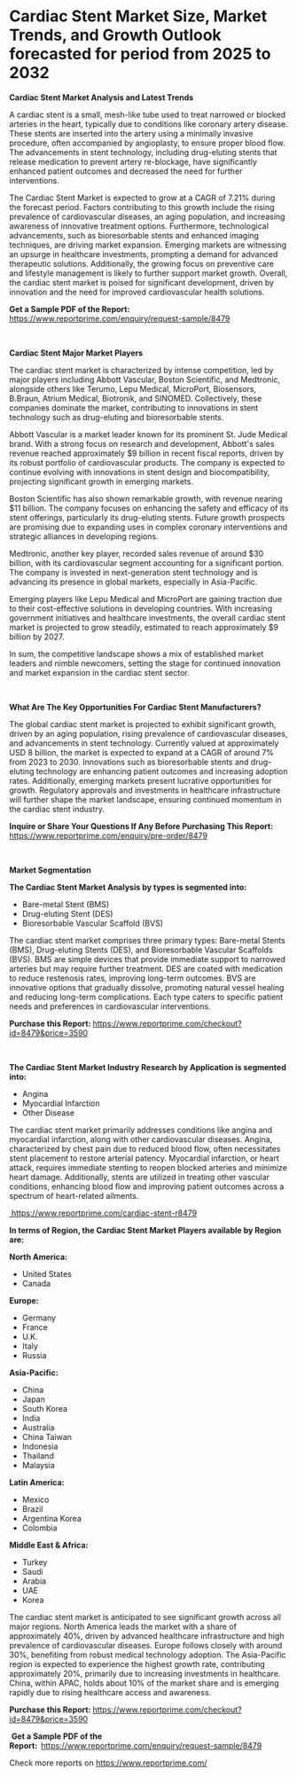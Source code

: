 <p><h1>Cardiac Stent Market Size, Market Trends, and Growth Outlook forecasted for period from 2025 to 2032</h1></p><p><strong>Cardiac Stent Market Analysis and Latest Trends</strong></p>
<p><p>A cardiac stent is a small, mesh-like tube used to treat narrowed or blocked arteries in the heart, typically due to conditions like coronary artery disease. These stents are inserted into the artery using a minimally invasive procedure, often accompanied by angioplasty, to ensure proper blood flow. The advancements in stent technology, including drug-eluting stents that release medication to prevent artery re-blockage, have significantly enhanced patient outcomes and decreased the need for further interventions.</p><p>The Cardiac Stent Market is expected to grow at a CAGR of 7.21% during the forecast period. Factors contributing to this growth include the rising prevalence of cardiovascular diseases, an aging population, and increasing awareness of innovative treatment options. Furthermore, technological advancements, such as bioresorbable stents and enhanced imaging techniques, are driving market expansion. Emerging markets are witnessing an upsurge in healthcare investments, prompting a demand for advanced therapeutic solutions. Additionally, the growing focus on preventive care and lifestyle management is likely to further support market growth. Overall, the cardiac stent market is poised for significant development, driven by innovation and the need for improved cardiovascular health solutions.</p></p>
<p><strong>Get a Sample PDF of the Report:&nbsp;</strong> <a href="https://www.reportprime.com/enquiry/request-sample/8479?utm_campaign=2714&utm_medium=2&utm_source=Github&utm_content=ia&utm_term=19032025&utm_id=cardiac-stent">https://www.reportprime.com/enquiry/request-sample/8479</a></p>
<p>&nbsp;</p>
<p><strong>Cardiac Stent Major Market Players</strong></p>
<p><p>The cardiac stent market is characterized by intense competition, led by major players including Abbott Vascular, Boston Scientific, and Medtronic, alongside others like Terumo, Lepu Medical, MicroPort, Biosensors, B.Braun, Atrium Medical, Biotronik, and SINOMED. Collectively, these companies dominate the market, contributing to innovations in stent technology such as drug-eluting and bioresorbable stents.</p><p>Abbott Vascular is a market leader known for its prominent St. Jude Medical brand. With a strong focus on research and development, Abbott's sales revenue reached approximately $9 billion in recent fiscal reports, driven by its robust portfolio of cardiovascular products. The company is expected to continue evolving with innovations in stent design and biocompatibility, projecting significant growth in emerging markets.</p><p>Boston Scientific has also shown remarkable growth, with revenue nearing $11 billion. The company focuses on enhancing the safety and efficacy of its stent offerings, particularly its drug-eluting stents. Future growth prospects are promising due to expanding uses in complex coronary interventions and strategic alliances in developing regions.</p><p>Medtronic, another key player, recorded sales revenue of around $30 billion, with its cardiovascular segment accounting for a significant portion. The company is invested in next-generation stent technology and is advancing its presence in global markets, especially in Asia-Pacific.</p><p>Emerging players like Lepu Medical and MicroPort are gaining traction due to their cost-effective solutions in developing countries. With increasing government initiatives and healthcare investments, the overall cardiac stent market is projected to grow steadily, estimated to reach approximately $9 billion by 2027.</p><p>In sum, the competitive landscape shows a mix of established market leaders and nimble newcomers, setting the stage for continued innovation and market expansion in the cardiac stent sector.</p></p>
<p>&nbsp;</p>
<p><strong>What Are The Key Opportunities For Cardiac Stent Manufacturers?</strong></p>
<p><p>The global cardiac stent market is projected to exhibit significant growth, driven by an aging population, rising prevalence of cardiovascular diseases, and advancements in stent technology. Currently valued at approximately USD 8 billion, the market is expected to expand at a CAGR of around 7% from 2023 to 2030. Innovations such as bioresorbable stents and drug-eluting technology are enhancing patient outcomes and increasing adoption rates. Additionally, emerging markets present lucrative opportunities for growth. Regulatory approvals and investments in healthcare infrastructure will further shape the market landscape, ensuring continued momentum in the cardiac stent industry.</p></p>
<p><strong>Inquire or Share Your Questions If Any Before Purchasing This Report:</strong> <a href="https://www.reportprime.com/enquiry/pre-order/8479?utm_campaign=2714&utm_medium=2&utm_source=Github&utm_content=ia&utm_term=19032025&utm_id=cardiac-stent">https://www.reportprime.com/enquiry/pre-order/8479</a></p>
<p>&nbsp;</p>
<p><strong>Market Segmentation</strong></p>
<p><strong>The Cardiac Stent Market Analysis by types is segmented into:</strong></p>
<p><ul><li>Bare-metal Stent (BMS)</li><li>Drug-eluting Stent (DES)</li><li>Bioresorbable Vascular Scaffold (BVS)</li></ul></p>
<p><p>The cardiac stent market comprises three primary types: Bare-metal Stents (BMS), Drug-eluting Stents (DES), and Bioresorbable Vascular Scaffolds (BVS). BMS are simple devices that provide immediate support to narrowed arteries but may require further treatment. DES are coated with medication to reduce restenosis rates, improving long-term outcomes. BVS are innovative options that gradually dissolve, promoting natural vessel healing and reducing long-term complications. Each type caters to specific patient needs and preferences in cardiovascular interventions.</p></p>
<p><strong>Purchase this Report:&nbsp;</strong><a href="https://www.reportprime.com/checkout?id=8479&price=3590&utm_campaign=2714&utm_medium=2&utm_source=Github&utm_content=ia&utm_term=19032025&utm_id=cardiac-stent">https://www.reportprime.com/checkout?id=8479&price=3590</a></p>
<p>&nbsp;</p>
<p><strong>The Cardiac Stent Market Industry Research by Application is segmented into:</strong></p>
<p><ul><li>Angina</li><li>Myocardial Infarction</li><li>Other Disease</li></ul></p>
<p><p>The cardiac stent market primarily addresses conditions like angina and myocardial infarction, along with other cardiovascular diseases. Angina, characterized by chest pain due to reduced blood flow, often necessitates stent placement to restore arterial patency. Myocardial infarction, or heart attack, requires immediate stenting to reopen blocked arteries and minimize heart damage. Additionally, stents are utilized in treating other vascular conditions, enhancing blood flow and improving patient outcomes across a spectrum of heart-related ailments.</p></p>
<p><a href="https://www.reportprime.com/cardiac-stent-r8479?utm_campaign=2714&utm_medium=2&utm_source=Github&utm_content=ia&utm_term=19032025&utm_id=cardiac-stent">&nbsp;https://www.reportprime.com/cardiac-stent-r8479</a></p>
<p><strong>In terms of Region, the Cardiac Stent Market Players available by Region are:</strong></p>
<p>
    <p> <strong> North America: </strong>
        <ul>
            <li>United States</li>
            <li>Canada</li>
        </ul>
        </p> 
    <p> <strong> Europe: </strong>
        <ul>
            <li>Germany</li>
            <li>France</li>
            <li>U.K.</li>
            <li>Italy</li>
            <li>Russia</li>
        </ul>
        </p> 
    <p> <strong> Asia-Pacific: </strong>
        <ul>
            <li>China</li>
            <li>Japan</li>
            <li>South Korea</li>
            <li>India</li>
            <li>Australia</li>
            <li>China Taiwan</li>
            <li>Indonesia</li>
            <li>Thailand</li>
            <li>Malaysia</li>
        </ul>
        </p> 
    <p> <strong> Latin America: </strong>
        <ul>
            <li>Mexico</li>
            <li>Brazil</li>
            <li>Argentina Korea</li>
            <li>Colombia</li>
        </ul>
        </p> 
    <p> <strong> Middle East & Africa: </strong>
        <ul>
            <li>Turkey</li>
            <li>Saudi</li>
            <li>Arabia</li>
            <li>UAE</li>
            <li>Korea</li>
        </ul>
    </p>
    </p>
<p><p>The cardiac stent market is anticipated to see significant growth across all major regions. North America leads the market with a share of approximately 40%, driven by advanced healthcare infrastructure and high prevalence of cardiovascular diseases. Europe follows closely with around 30%, benefiting from robust medical technology adoption. The Asia-Pacific region is expected to experience the highest growth rate, contributing approximately 20%, primarily due to increasing investments in healthcare. China, within APAC, holds about 10% of the market share and is emerging rapidly due to rising healthcare access and awareness.</p></p>
<p><strong>Purchase this Report: </strong><a href="https://www.reportprime.com/checkout?id=8479&price=3590&utm_campaign=2714&utm_medium=2&utm_source=Github&utm_content=ia&utm_term=19032025&utm_id=cardiac-stent">https://www.reportprime.com/checkout?id=8479&price=3590</a></p>
<p>&nbsp;<strong>Get a Sample PDF of the Report:&nbsp;&nbsp;</strong><a href="https://www.reportprime.com/enquiry/request-sample/8479?utm_campaign=2714&utm_medium=2&utm_source=Github&utm_content=ia&utm_term=19032025&utm_id=cardiac-stent">https://www.reportprime.com/enquiry/request-sample/8479</a></p>
<p><strong></strong></p>
<p>Check more reports on <a href="https://www.reportprime.com/?utm_campaign=2714&utm_medium=2&utm_source=Github&utm_content=ia&utm_term=19032025&utm_id=cardiac-stent">https://www.reportprime.com/</a></p>